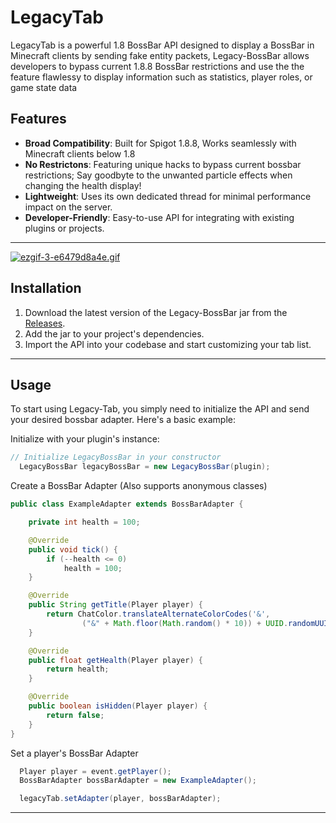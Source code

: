 # LegacyTab

LegacyTab is a powerful 1.8 BossBar API designed to display a BossBar in Minecraft clients by sending fake entity packets, Legacy-BossBar allows developers to bypass current 1.8.8 BossBar restrictions and use the the feature flawlessy to display information such as statistics, player roles, or game state data

## Features
- **Broad Compatibility**: Built for Spigot 1.8.8, Works seamlessly with Minecraft clients below 1.8
- **No Restrictons**: Featuring unique hacks to bypass current bossbar restrictions; Say goodbyte to the unwanted particle effects when changing the health display!
- **Lightweight**: Uses its own dedicated thread for minimal performance impact on the server.
- **Developer-Friendly**: Easy-to-use API for integrating with existing plugins or projects.
---

[![ezgif-3-e6479d8a4e.gif](https://i.postimg.cc/L5x3shmV/ezgif-3-e6479d8a4e.gif)]([https://postimg.cc/fS092zt3](https://i.postimg.cc/L5x3shmV/ezgif-3-e6479d8a4e.gif))

## Installation
1. Download the latest version of the Legacy-BossBar jar from the [Releases](#).
2. Add the jar to your project's dependencies.
3. Import the API into your codebase and start customizing your tab list.

---

## Usage
To start using Legacy-Tab, you simply need to initialize the API and send your desired bossbar adapter. Here's a basic example:

Initialize with your plugin's instance:
```java
// Initialize LegacyBossBar in your constructor
  LegacyBossBar legacyBossBar = new LegacyBossBar(plugin);
```

Create a BossBar Adapter (Also supports anonymous classes)
```java
public class ExampleAdapter extends BossBarAdapter {

    private int health = 100;

    @Override
    public void tick() {
        if (--health <= 0)
            health = 100;
    }

    @Override
    public String getTitle(Player player) {
        return ChatColor.translateAlternateColorCodes('&',
                ("&" + Math.floor(Math.random() * 10)) + UUID.randomUUID().toString());
    }

    @Override
    public float getHealth(Player player) {
        return health;
    }

    @Override
    public boolean isHidden(Player player) {
        return false;
    }
}
```

Set a player's BossBar Adapter
```java
  Player player = event.getPlayer();
  BossBarAdapter bossBarAdapter = new ExampleAdapter();

  legacyTab.setAdapter(player, bossBarAdapter);
```

---
